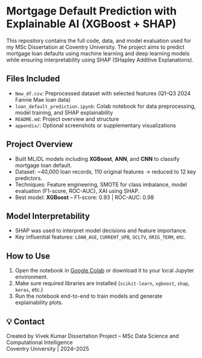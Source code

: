 # Mortgage Default Prediction with Explainable AI (XGBoost + SHAP)

This repository contains the full code, data, and model evaluation used for my MSc Dissertation at Coventry University. The project aims to predict mortgage loan defaults using machine learning and deep learning models while ensuring interpretability using SHAP (SHapley Additive Explanations).

##  Files Included

- `New_df.csv`: Preprocessed dataset with selected features (Q1–Q3 2024 Fannie Mae loan data)
- `loan_default_prediction.ipynb`: Colab notebook for data preprocessing, model training, and SHAP explainability
- `README.md`: Project overview and structure
- `appendix/`: Optional screenshots or supplementary visualizations

##  Project Overview

- Built ML/DL models including **XGBoost**, **ANN**, and **CNN** to classify mortgage loan default.
- Dataset: ~40,000 loan records, 110 original features → reduced to 12 key predictors.
- Techniques: Feature engineering, SMOTE for class imbalance, model evaluation (F1-score, ROC-AUC), XAI using SHAP.
- Best model: **XGBoost** – F1-score: 0.93 | ROC-AUC: 0.98

##  Model Interpretability

- SHAP was used to interpret model decisions and feature importance.
- Key influential features: `LOAN_AGE`, `CURRENT_UPB`, `OCLTV`, `ORIG_TERM`, etc.

##  How to Use

1. Open the notebook in [Google Colab](https://colab.research.google.com/) or download it to your local Jupyter environment.
2. Make sure required libraries are installed (`scikit-learn`, `xgboost`, `shap`, `keras`, etc.)
3. Run the notebook end-to-end to train models and generate explainability plots.

## 💡 Contact

Created by Vivek Kumar
Dissertation Project – MSc Data Science and Computational Intelligence  
Coventry University | 2024–2025  

